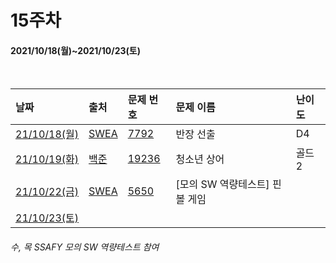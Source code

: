 # 15주차
#### 2021/10/18(월)~2021/10/23(토)
<br>

|날짜|출처|문제 번호|문제 이름|난이도|
|:---|:---|:---|:---|:---| 
|[21/10/18(월)](https://github.com/Algo-Git/Code/tree/main/14%EC%A3%BC%EC%B0%A8/211018)|[SWEA](https://swexpertacademy.com/main/main.do)|[7792](https://swexpertacademy.com/main/code/problem/problemDetail.do?contestProbId=AWsBNHuqMMADFARG&categoryId=AWsBNHuqMMADFARG&categoryType=CODE&problemTitle=7792&orderBy=FIRST_REG_DATETIME&selectCodeLang=ALL&select-1=&pageSize=10&pageIndex=1&&&&&&&&&)|반장 선출|D4|
|[21/10/19(화)](https://github.com/Algo-Git/Code/tree/main/14%EC%A3%BC%EC%B0%A8/211019)|[백준](https://www.acmicpc.net/)|[19236](https://www.acmicpc.net/problem/19236)|청소년 상어|골드2|
|[21/10/22(금)](https://github.com/Algo-Git/Code/tree/main/14%EC%A3%BC%EC%B0%A8/211022)|[SWEA](https://swexpertacademy.com/main/main.do)|[5650](https://swexpertacademy.com/main/code/problem/problemDetail.do?contestProbId=AWXRF8s6ezEDFAUo)|[모의 SW 역량테스트] 핀볼 게임||
|[21/10/23(토)](https://github.com/Algo-Git/Code/tree/main/14%EC%A3%BC%EC%B0%A8/211023)|||||

###### 수, 목 SSAFY 모의 SW 역량테스트 참여
